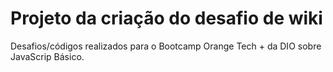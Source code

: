 # Projeto da criação do desafio de wiki
Desafios/códigos realizados para o Bootcamp Orange Tech + da DIO sobre JavaScrip Básico.
